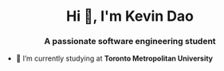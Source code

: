 <h1 align="center">Hi 👋, I'm Kevin Dao</h1>
<h3 align="center">A passionate software engineering student</h3>

- 🏫 I’m currently studying at **Toronto Metropolitan University**


